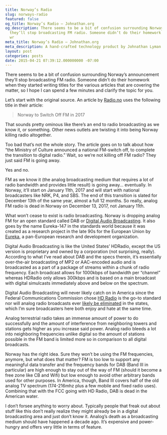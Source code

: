 ```yaml
---
title: Norway’s Radio
slug: norways-radio
featured: false
og_title: Norway’s Radio – Johnathan.org
og_description: There seems to be a bit of confusion surrounding Norway’s announcement
  they’ll stop broadcasting FM radio. Someone didn’t do their homework when they started
  wr
meta_title: Norway’s Radio – Johnathan.org
meta_description: A hand-crafted technology product by Johnathan Lyman
layout: post
categories: posts
date: 2015-04-21 07:39:12.000000000 -07:00
---
```


There seems to be a bit of confusion surrounding Norway’s announcement they’ll stop broadcasting FM radio. Someone didn’t do their homework when they started writing titles for the various articles that are covering the matter, so I hope I can spend a few minutes and clarify the topic for you.

Let’s start with the original source. An article by [Radio.no](http://radio.no/2015/04/norway-to-switch-off-fm-in-2017/) uses the following title in their article:

> Norway to Switch Off FM in 2017

That sounds pretty ominous like there’s an end to radio broadcasting as we know it, or something. Other news outlets are twisting it into being Norway killing radio altogether.

Too bad that’s not the whole story. The article goes on to talk about how “the Ministry of Culture announced a national FM-switch off, to complete the transition to digital radio.” Wait, so we’re not killing off FM radio? They just said FM is going away.

Yes and no.

FM as we know it (the analog broadcasting medium that requires a lot of radio bandwidth and provides little result) is going away… eventually. In Norway, it’ll start on January 11th, 2017 and will start with national broadcasters like NRK, P4, and SBS. The end of this transition is slated for December 13th of the same year, almost a full 12 months. So really, analog FM radio is dead in Norway on December 13, 2017, not January 11th.

What won’t cease to exist is radio broadcasting. Norway is dropping analog FM for an open standard called DAB or [Digital Audio Broadcasting](http://en.wikipedia.org/wiki/Digital_Audio_Broadcasting#Single-frequency_networks). It also goes by the name Eureka-147 in the standards world because it was created as a research project in the late 90s for the European Union by [Eureka](http://en.wikipedia.org/wiki/Eureka_(organization)), a pan-European research and development organization.

Digital Audio Broadcasting is like the United States’ HDRadio, except the US version is proprietary and owned by a corporation (not surprising, really). According to what I’ve read about DAB and the specs therein, it’s essentially over-the-air broadcasting of MP2 or AAC-encoded audio and is broadcasted as a part of a package of streams within a chunk of radio frequency. Each broadcast allows for 1000kbps of bandwidth per “channel” whereas HDRadio only allows 300kbps and is based on a main broadcast with digital simulcasts immediately above and below on the spectrum.

Digital Audio Broadcasting will never likely catch on in America since the Federal Communications Commission chose [HD Radio](http://hdradio.com) is the go-to standard nor will analog radio broadcasts ever [likely be eliminated](http://fjallfoss.fcc.gov/edocs_public/attachmatch/FCC-02-286A1.pdf) in the states, which I’m sure broadcasters here both enjoy and hate at the same time.

Analog terrestrial radio takes an immense amount of power to do successfully and the amount of interference from neighboring towers and stations gets higher as you increase said power. Analog radio bleeds a lot into neighboring frequencies unlike digital so the amount of stations possible in the FM band is limited more so in comparison to all digital broadcasts.

Norway has the right idea. Sure they won’t be using the FM frequencies, anymore, but what does that matter? FM is too low to support any meaningful data transfer and the frequency bands for DAB (Band III in particular) are high enough to stay out of the way of FM (should it become a free zone like CB and Wifi) but low enough to avoid other arbitrary bands used for other purposes. In America, though, Band III covers half of the old analog TV spectrum (174-216mhz plus a few mobile and fixed radio uses). Combining that with the FCC going with HD Radio, DAB is dead in the American water.

I don’t forsee anything to worry about. Typically people that freak out about stuff like this don’t really realize they might already be in a digital broadcasting area and just don’t know it. Analog’s death as a broadcasting medium should have happened a decade ago. It’s expensive and power-hungry and offers very little in terms of feature.

